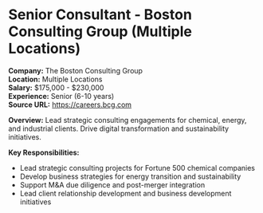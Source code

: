 # Senior Consultant - Boston Consulting Group (Multiple Locations)

**Company:** The Boston Consulting Group  
**Location:** Multiple Locations  
**Salary:** $175,000 - $230,000  
**Experience:** Senior (6-10 years)  
**Source URL:** https://careers.bcg.com

**Overview:** Lead strategic consulting engagements for chemical, energy, and industrial clients. Drive digital transformation and sustainability initiatives.

**Key Responsibilities:**
- Lead strategic consulting projects for Fortune 500 chemical companies
- Develop business strategies for energy transition and sustainability
- Support M&A due diligence and post-merger integration
- Lead client relationship development and business development initiatives